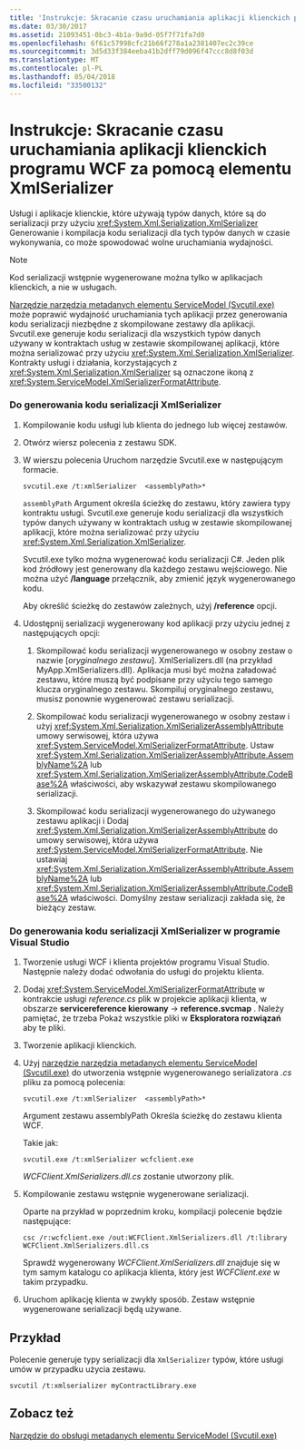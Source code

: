 ```yaml
---
title: 'Instrukcje: Skracanie czasu uruchamiania aplikacji klienckich programu WCF za pomocą elementu XmlSerializer'
ms.date: 03/30/2017
ms.assetid: 21093451-0bc3-4b1a-9a9d-05f7f71fa7d0
ms.openlocfilehash: 6f61c57998cfc21b66f278a1a2381407ec2c39ce
ms.sourcegitcommit: 3d5d33f384eeba41b2dff79d096f47ccc8d8f03d
ms.translationtype: MT
ms.contentlocale: pl-PL
ms.lasthandoff: 05/04/2018
ms.locfileid: "33500132"
---
```

# <a name="how-to-improve-the-startup-time-of-wcf-client-applications-using-the-xmlserializer"></a>Instrukcje: Skracanie czasu uruchamiania aplikacji klienckich programu WCF za pomocą elementu XmlSerializer
Usługi i aplikacje klienckie, które używają typów danych, które są do serializacji przy użyciu <xref:System.Xml.Serialization.XmlSerializer> Generowanie i kompilacja kodu serializacji dla tych typów danych w czasie wykonywania, co może spowodować wolne uruchamiania wydajności.  
  
> [!NOTE]
>  Kod serializacji wstępnie wygenerowane można tylko w aplikacjach klienckich, a nie w usługach.  
  
 [Narzędzie narzędzia metadanych elementu ServiceModel (Svcutil.exe)](../../../../docs/framework/wcf/servicemodel-metadata-utility-tool-svcutil-exe.md) może poprawić wydajność uruchamiania tych aplikacji przez generowania kodu serializacji niezbędne z skompilowane zestawy dla aplikacji. Svcutil.exe generuje kodu serializacji dla wszystkich typów danych używany w kontraktach usług w zestawie skompilowanej aplikacji, które można serializować przy użyciu <xref:System.Xml.Serialization.XmlSerializer>. Kontrakty usługi i działania, korzystających z <xref:System.Xml.Serialization.XmlSerializer> są oznaczone ikoną z <xref:System.ServiceModel.XmlSerializerFormatAttribute>.  
  
### <a name="to-generate-xmlserializer-serialization-code"></a>Do generowania kodu serializacji XmlSerializer  
  
1.  Kompilowanie kodu usługi lub klienta do jednego lub więcej zestawów.  
  
2.  Otwórz wiersz polecenia z zestawu SDK.  
  
3.  W wierszu polecenia Uruchom narzędzie Svcutil.exe w następującym formacie.  
  
    ```  
    svcutil.exe /t:xmlSerializer  <assemblyPath>*  
    ```  
  
     `assemblyPath` Argument określa ścieżkę do zestawu, który zawiera typy kontraktu usługi. Svcutil.exe generuje kodu serializacji dla wszystkich typów danych używany w kontraktach usług w zestawie skompilowanej aplikacji, które można serializować przy użyciu <xref:System.Xml.Serialization.XmlSerializer>.  
  
     Svcutil.exe tylko można wygenerować kodu serializacji C#. Jeden plik kod źródłowy jest generowany dla każdego zestawu wejściowego. Nie można użyć **/language** przełącznik, aby zmienić język wygenerowanego kodu.  
  
     Aby określić ścieżkę do zestawów zależnych, użyj **/reference** opcji.  
  
4.  Udostępnij serializacji wygenerowany kod aplikacji przy użyciu jednej z następujących opcji:  
  
    1.  Skompilować kodu serializacji wygenerowanego w osobny zestaw o nazwie [*oryginalnego zestawu*]. XmlSerializers.dll (na przykład MyApp.XmlSerializers.dll). Aplikacja musi być można załadować zestawu, które muszą być podpisane przy użyciu tego samego klucza oryginalnego zestawu. Skompiluj oryginalnego zestawu, musisz ponownie wygenerować zestawu serializacji.  
  
    2.  Skompilować kodu serializacji wygenerowanego w osobny zestaw i użyj <xref:System.Xml.Serialization.XmlSerializerAssemblyAttribute> umowy serwisowej, która używa <xref:System.ServiceModel.XmlSerializerFormatAttribute>. Ustaw <xref:System.Xml.Serialization.XmlSerializerAssemblyAttribute.AssemblyName%2A> lub <xref:System.Xml.Serialization.XmlSerializerAssemblyAttribute.CodeBase%2A> właściwości, aby wskazywał zestawu skompilowanego serializacji.  
  
    3.  Skompilować kodu serializacji wygenerowanego do używanego zestawu aplikacji i Dodaj <xref:System.Xml.Serialization.XmlSerializerAssemblyAttribute> do umowy serwisowej, która używa <xref:System.ServiceModel.XmlSerializerFormatAttribute>. Nie ustawiaj <xref:System.Xml.Serialization.XmlSerializerAssemblyAttribute.AssemblyName%2A> lub <xref:System.Xml.Serialization.XmlSerializerAssemblyAttribute.CodeBase%2A> właściwości. Domyślny zestaw serializacji zakłada się, że bieżący zestaw.  
  
### <a name="to-generate-xmlserializer-serialization-code-in-visual-studio"></a>Do generowania kodu serializacji XmlSerializer w programie Visual Studio  
  
1.  Tworzenie usługi WCF i klienta projektów programu Visual Studio. Następnie należy dodać odwołania do usługi do projektu klienta.  
  
2.  Dodaj <xref:System.ServiceModel.XmlSerializerFormatAttribute> w kontrakcie usługi *reference.cs* plik w projekcie aplikacji klienta, w obszarze **servicereference kierowany** -> **reference.svcmap** . Należy pamiętać, że trzeba Pokaż wszystkie pliki w **Eksploratora rozwiązań** aby te pliki.  
  
3.  Tworzenie aplikacji klienckich.  
  
4.  Użyj [narzędzie narzędzia metadanych elementu ServiceModel (Svcutil.exe)](../../../../docs/framework/wcf/servicemodel-metadata-utility-tool-svcutil-exe.md) do utworzenia wstępnie wygenerowanego serializatora *.cs* pliku za pomocą polecenia:  
  
    ```  
    svcutil.exe /t:xmlSerializer  <assemblyPath>*  
    ```  
  
     Argument zestawu assemblyPath Określa ścieżkę do zestawu klienta WCF.  
  
     Takie jak:  
  
    ```  
    svcutil.exe /t:xmlSerializer wcfclient.exe  
    ```  
  
     *WCFClient.XmlSerializers.dll.cs* zostanie utworzony plik.  
  
5.  Kompilowanie zestawu wstępnie wygenerowane serializacji.  
  
     Oparte na przykład w poprzednim kroku, kompilacji polecenie będzie następujące:  
  
    ```  
    csc /r:wcfclient.exe /out:WCFClient.XmlSerializers.dll /t:library WCFClient.XmlSerializers.dll.cs  
    ```  
  
     Sprawdź wygenerowany *WCFClient.XmlSerializers.dll* znajduje się w tym samym katalogu co aplikacja klienta, który jest *WCFClient.exe* w takim przypadku.  
  
6.  Uruchom aplikację klienta w zwykły sposób. Zestaw wstępnie wygenerowane serializacji będą używane.  
  
## <a name="example"></a>Przykład  
 Polecenie generuje typy serializacji dla `XmlSerializer` typów, które usługi umów w przypadku użycia zestawu.  
  
```  
svcutil /t:xmlserializer myContractLibrary.exe  
```  
  
## <a name="see-also"></a>Zobacz też  
 [Narzędzie do obsługi metadanych elementu ServiceModel (Svcutil.exe)](../../../../docs/framework/wcf/servicemodel-metadata-utility-tool-svcutil-exe.md)
